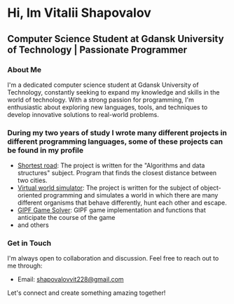 <!DOCTYPE html>
<html lang="en">
<body>

  <h1>Hi, Im Vitalii Shapovalov</h1>

  <h2>Computer Science Student at Gdansk University of Technology | Passionate Programmer</h2>

  <h3>About Me</h3>
  <p>I'm a dedicated computer science student at Gdansk University of Technology, constantly seeking to expand my knowledge and skills in the world of technology. With a strong passion for programming, I'm enthusiastic about exploring new languages, tools, and techniques to develop innovative solutions to real-world problems.</p>

  <h3>During my two years of study I wrote many different projects in different programming languages, some of these projects can be found in my profile</h3>
  <ul>
    <li><a href="https://github.com/vetall7/shortestRoad">Shortest road</a>: The project is written for the "Algorithms and data structures" subject. Program that finds the closest distance between two cities.</li>
    <li><a href="https://github.com/vetall7/world_simulation_2">Virtual world simulator</a>: The project is written for the subject of object-oriented programming and simulates a world in which there are many different organisms that behave differently, hunt each other and escape.</li>
    <li><a href="https://github.com/vetall7/gipf">GIPF Game Solver</a>: GIPF game implementation and functions that anticipate the course of the game </li>
    <li>and others</li>
  </ul>


  <h3>Get in Touch</h3>
  <p>I'm always open to collaboration and discussion. Feel free to reach out to me through:</p>
  <ul>
    <li>Email: <a href="mailto:your.email@example.com">shapovalovvit228@gmail.com</a></li>
  </ul>

  <p>Let's connect and create something amazing together!</p>

</body>
</html>
